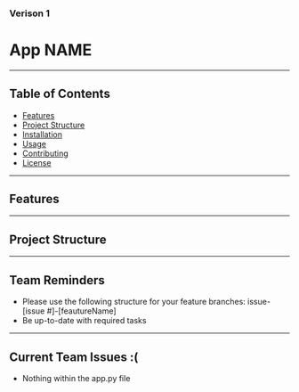 ### Verison 1 ###


# App NAME



---

## Table of Contents
- [Features](#features)
- [Project Structure](#project-structure)
- [Installation](#installation)
- [Usage](#usage)
- [Contributing](#contributing)
- [License](#license)

---

## Features


---

## Project Structure


---

## Team Reminders 

- Please use the following structure for your feature branches: issue-[issue #]-[feautureName]
- Be up-to-date with required tasks



--- 


## Current Team Issues :(
- Nothing within the app.py file 

